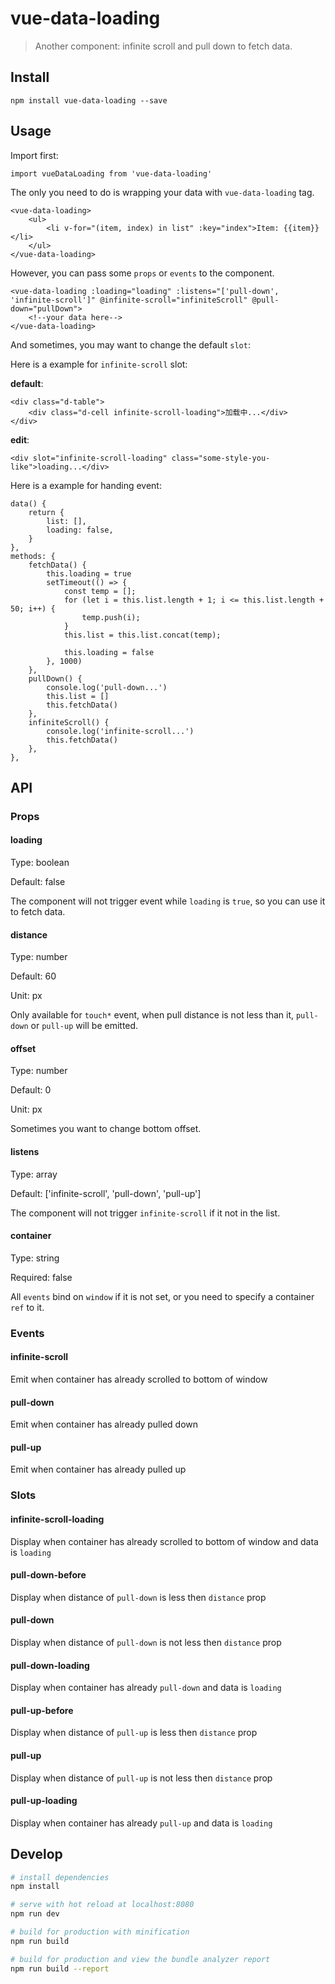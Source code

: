 # vue-data-loading

> Another component: infinite scroll and pull down to fetch data.


## Install

    npm install vue-data-loading --save

## Usage

Import first:

    import vueDataLoading from 'vue-data-loading'

The only you need to do is wrapping your data with `vue-data-loading` tag.

    <vue-data-loading>
        <ul>
            <li v-for="(item, index) in list" :key="index">Item: {{item}}</li>
        </ul>
    </vue-data-loading>

However, you can pass some `props` or `events` to the component.

    <vue-data-loading :loading="loading" :listens="['pull-down', 'infinite-scroll']" @infinite-scroll="infiniteScroll" @pull-down="pullDown">
        <!--your data here-->
    </vue-data-loading>

And sometimes, you may want to change the default `slot`:

Here is a example for `infinite-scroll` slot:

**default**:

    <div class="d-table">
        <div class="d-cell infinite-scroll-loading">加载中...</div>
    </div>

**edit**:

    <div slot="infinite-scroll-loading" class="some-style-you-like">loading...</div>


Here is a example for handing event:

    data() {
        return {
            list: [],
            loading: false,
        }
    },
    methods: {
        fetchData() {
            this.loading = true
            setTimeout(() => {
                const temp = [];
                for (let i = this.list.length + 1; i <= this.list.length + 50; i++) {
                    temp.push(i);
                }
                this.list = this.list.concat(temp);

                this.loading = false
            }, 1000)
        },
        pullDown() {
            console.log('pull-down...')
            this.list = []
            this.fetchData()
        },
        infiniteScroll() {
            console.log('infinite-scroll...')
            this.fetchData()
        },
    },

## API

### Props

#### loading

Type: boolean

Default: false

The component will not trigger event while `loading` is `true`, so you can use it to fetch data.

#### distance

Type: number

Default: 60

Unit: px

Only available for `touch*` event, when pull distance is not less than it, `pull-down` or `pull-up` will be emitted.

#### offset

Type: number

Default: 0

Unit: px

Sometimes you want to change bottom offset.

#### listens

Type: array

Default: ['infinite-scroll', 'pull-down', 'pull-up']

The component will not trigger `infinite-scroll` if it not in the list.

#### container

Type: string

Required: false

All `events` bind on `window` if it is not set, or you need to specify a container `ref` to it.


### Events

#### infinite-scroll

Emit when container has already scrolled to bottom of window

#### pull-down

Emit when container has already pulled down

#### pull-up

Emit when container has already pulled up


### Slots

#### infinite-scroll-loading

Display when container has already scrolled to bottom of window and data is `loading`

#### pull-down-before

Display when distance of `pull-down` is less then `distance` prop

#### pull-down

Display when distance of `pull-down` is not less then `distance` prop

#### pull-down-loading

Display when container has already `pull-down` and data is `loading`

#### pull-up-before

Display when distance of `pull-up` is less then `distance` prop

#### pull-up

Display when distance of `pull-up` is not less then `distance` prop

#### pull-up-loading

Display when container has already `pull-up` and data is `loading`


## Develop

``` bash
# install dependencies
npm install

# serve with hot reload at localhost:8080
npm run dev

# build for production with minification
npm run build

# build for production and view the bundle analyzer report
npm run build --report
```

